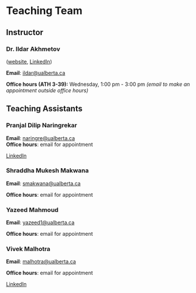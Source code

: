 # Teaching Team

## Instructor

### Dr. Ildar Akhmetov

([website](https://ildarakhmetov.com), [LinkedIn](https://www.linkedin.com/in/ildar-akhmetov/))

**Email**: ildar@ualberta.ca

**Office hours (ATH 3-39):** Wednesday, 1:00 pm - 3:00 pm _(email to make an appointment outside office hours)_

## Teaching Assistants

### Pranjal Dilip Naringrekar

**Email**: naringre@ualberta.ca  
**Office hours**: email for appointment

[LinkedIn](https://www.linkedin.com/in/pranjal-naringrekar-b73157157/)

### Shraddha Mukesh Makwana

**Email**: smakwana@ualberta.ca

**Office hours**: email for appointment

### Yazeed Mahmoud

**Email**: yazeed1@ualberta.ca

**Office hours**: email for appointment

### Vivek Malhotra

**Email**: malhotra@ualberta.ca

**Office hours**: email for appointment

[LinkedIn](https://www.linkedin.com/in/vivek-malhotra-598a00198/)

